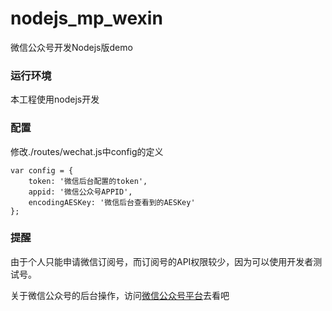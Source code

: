 # nodejs_mp_wexin
微信公众号开发Nodejs版demo

### 运行环境
本工程使用nodejs开发

### 配置
修改./routes/wechat.js中config的定义
```
var config = {
	token: '微信后台配置的token',
	appid: '微信公众号APPID',
	encodingAESKey: '微信后台查看到的AESKey'
};
```
### 提醒
由于个人只能申请微信订阅号，而订阅号的API权限较少，因为可以使用开发者测试号。 

关于微信公众号的后台操作，访问[微信公众号平台](http://mp.weixin.com)去看吧
